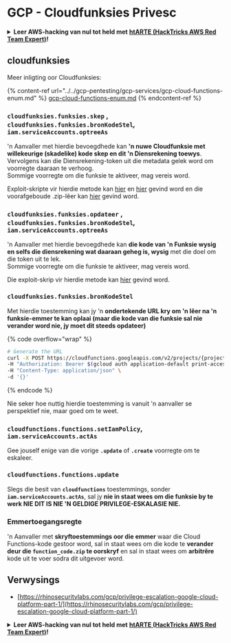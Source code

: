 # GCP - Cloudfunksies Privesc

<details>

<summary><strong>Leer AWS-hacking van nul tot held met</strong> <a href="https://training.hacktricks.xyz/courses/arte"><strong>htARTE (HackTricks AWS Red Team Expert)</strong></a><strong>!</strong></summary>

Ander maniere om HackTricks te ondersteun:

* As jy wil sien dat jou **maatskappy geadverteer word in HackTricks** of **HackTricks aflaai in PDF-formaat** Kyk na die [**SUBSCRIPTION PLANS**](https://github.com/sponsors/carlospolop)!
* Kry die [**amptelike PEASS & HackTricks swag**](https://peass.creator-spring.com)
* Ontdek [**The PEASS Family**](https://opensea.io/collection/the-peass-family), ons versameling eksklusiewe [**NFTs**](https://opensea.io/collection/the-peass-family)
* **Sluit aan by die** 💬 [**Discord-groep**](https://discord.gg/hRep4RUj7f) of die [**telegram-groep**](https://t.me/peass) of **volg** ons op **Twitter** 🐦 [**@hacktricks_live**](https://twitter.com/hacktricks_live)**.**
* **Deel jou hacking-truuks deur PR's in te dien by die** [**HackTricks**](https://github.com/carlospolop/hacktricks) en [**HackTricks Cloud**](https://github.com/carlospolop/hacktricks-cloud) github-repos.

</details>

## cloudfunksies

Meer inligting oor Cloudfunksies:

{% content-ref url="../../gcp-pentesting/gcp-services/gcp-cloud-functions-enum.md" %}
[gcp-cloud-functions-enum.md](../../gcp-pentesting/gcp-services/gcp-cloud-functions-enum.md)
{% endcontent-ref %}

### `cloudfunksies.funksies.skep` , `cloudfunksies.funksies.bronKodeStel`_,_ `iam.serviceAccounts.optreeAs`

'n Aanvaller met hierdie bevoegdhede kan **'n nuwe Cloudfunksie met willekeurige (skadelike) kode skep en dit 'n Diensrekening toewys**. Vervolgens kan die Diensrekening-token uit die metadata gelek word om voorregte daaraan te verhoog.\
Sommige voorregte om die funksie te aktiveer, mag vereis word.

Exploit-skripte vir hierdie metode kan [hier](https://github.com/RhinoSecurityLabs/GCP-IAM-Privilege-Escalation/blob/master/ExploitScripts/cloudfunctions.functions.create-call.py) en [hier](https://github.com/RhinoSecurityLabs/GCP-IAM-Privilege-Escalation/blob/master/ExploitScripts/cloudfunctions.functions.create-setIamPolicy.py) gevind word en die voorafgeboude .zip-lêer kan [hier](https://github.com/RhinoSecurityLabs/GCP-IAM-Privilege-Escalation/tree/master/ExploitScripts/CloudFunctions) gevind word.

### `cloudfunksies.funksies.opdateer` , `cloudfunksies.funksies.bronKodeStel`_,_ `iam.serviceAccounts.optreeAs`

'n Aanvaller met hierdie bevoegdhede kan **die kode van 'n Funksie wysig en selfs die diensrekening wat daaraan geheg is, wysig** met die doel om die token uit te lek.\
Sommige voorregte om die funksie te aktiveer, mag vereis word.

Die exploit-skrip vir hierdie metode kan [hier](https://github.com/RhinoSecurityLabs/GCP-IAM-Privilege-Escalation/blob/master/ExploitScripts/cloudfunctions.functions.update.py) gevind word.

### `cloudfunksies.funksies.bronKodeStel`

Met hierdie toestemming kan jy 'n **ondertekende URL kry om 'n lêer na 'n funksie-emmer te kan oplaai (maar die kode van die funksie sal nie verander word nie, jy moet dit steeds opdateer)**

{% code overflow="wrap" %}
```bash
# Generate the URL
curl -X POST https://cloudfunctions.googleapis.com/v2/projects/{project-id}/locations/{location}/functions:generateUploadUrl \
-H "Authorization: Bearer $(gcloud auth application-default print-access-token)" \
-H "Content-Type: application/json" \
-d '{}'
```
{% endcode %}

Nie seker hoe nuttig hierdie toestemming is vanuit 'n aanvaller se perspektief nie, maar goed om te weet.

### `cloudfunctions.functions.setIamPolicy`, `iam.serviceAccounts.actAs`

Gee jouself enige van die vorige **`.update`** of **`.create`** voorregte om te eskaleer.

### `cloudfunctions.functions.update`

Slegs die besit van **`cloudfunctions`** toestemmings, sonder **`iam.serviceAccounts.actAs`**, sal jy **nie in staat wees om die funksie by te werk NIE DIT IS NIE 'N GELDIGE PRIVILEGE-ESKALASIE NIE.**

### Emmertoegangsregte

'n Aanvaller met **skryftoestemmings oor die emmer** waar die Cloud Functions-kode gestoor word, sal in staat wees om die kode te **verander deur die `function_code.zip` te oorskryf** en sal in staat wees om **arbitrêre** kode uit te voer sodra dit uitgevoer word.

## Verwysings

* [https://rhinosecuritylabs.com/gcp/privilege-escalation-google-cloud-platform-part-1/](https://rhinosecuritylabs.com/gcp/privilege-escalation-google-cloud-platform-part-1/)

<details>

<summary><strong>Leer AWS-hacking van nul tot held met</strong> <a href="https://training.hacktricks.xyz/courses/arte"><strong>htARTE (HackTricks AWS Red Team Expert)</strong></a><strong>!</strong></summary>

Ander maniere om HackTricks te ondersteun:

* As jy wil sien jou **maatskappy geadverteer in HackTricks** of **HackTricks aflaai in PDF-formaat** Kyk na die [**SUBSCRIPTION PLANS**](https://github.com/sponsors/carlospolop)!
* Kry die [**amptelike PEASS & HackTricks swag**](https://peass.creator-spring.com)
* Ontdek [**The PEASS Family**](https://opensea.io/collection/the-peass-family), ons versameling eksklusiewe [**NFTs**](https://opensea.io/collection/the-peass-family)
* **Sluit aan by die** 💬 [**Discord-groep**](https://discord.gg/hRep4RUj7f) of die [**telegram-groep**](https://t.me/peass) of **volg** ons op **Twitter** 🐦 [**@hacktricks_live**](https://twitter.com/hacktricks_live)**.**
* **Deel jou haktruuks deur PR's in te dien by die** [**HackTricks**](https://github.com/carlospolop/hacktricks) en [**HackTricks Cloud**](https://github.com/carlospolop/hacktricks-cloud) github repos.

</details>
